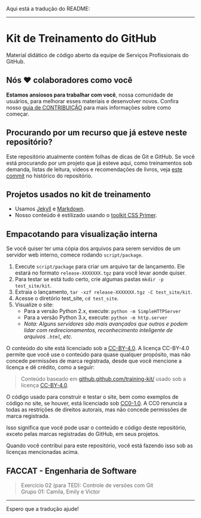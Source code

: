 Aqui está a tradução do README:

---

# Kit de Treinamento do GitHub

Material didático de código aberto da equipe de Serviços Profissionais do GitHub.

## Nós ❤️ colaboradores como você

**Estamos ansiosos para trabalhar com você**, nossa comunidade de usuários, para melhorar esses materiais e desenvolver novos. Confira nosso [guia de CONTRIBUIÇÃO](CONTRIBUTING.md) para mais informações sobre como começar.

## Procurando por um recurso que já esteve neste repositório?

Este repositório atualmente contém folhas de dicas de Git e GitHub. Se você está procurando por um projeto que já esteve aqui, como treinamentos sob demanda, listas de leitura, vídeos e recomendações de livros, veja [este commit](https://github.com/github/training-kit/tree/4fbf180e980ef973ba4cc4b8ef3d5f278ddc8c08) no histórico do repositório.

## Projetos usados no kit de treinamento

- Usamos [Jekyll](https://jekyllrb.com/) e [Markdown](https://guides.github.com/features/mastering-markdown/).
- Nosso conteúdo é estilizado usando o [toolkit CSS Primer](https://github.com/primer/primer-css).

## Empacotando para visualização interna

Se você quiser ter uma cópia dos arquivos para serem servidos de um servidor web interno, comece rodando `script/package`.

1. Execute `script/package` para criar um arquivo tar de lançamento. Ele estará no formato `release-XXXXXXX.tgz` para você levar aonde quiser.
2. Para testar se está tudo certo, crie algumas pastas `mkdir -p test_site/kit`.
3. Extraia o lançamento, `tar -xzf release-XXXXXXX.tgz -C test_site/kit`.
4. Acesse o diretório test_site, `cd test_site`.
5. Visualize o site:
    - Para a versão Python 2.x, execute: `python -m SimpleHTTPServer`
    - Para a versão Python 3.x, execute: `python -m http.server`
    - _Nota: Alguns servidores são mais avançados que outros e podem lidar com redirecionamentos, reconhecimento inteligente de arquivos `.html`, etc._

O conteúdo do site está licenciado sob a [CC-BY-4.0](https://creativecommons.org/licenses/by/4.0/). A licença CC-BY-4.0 permite que você use o conteúdo para quase qualquer propósito, mas não concede permissões de marca registrada, desde que você mencione a licença e dê crédito, como a seguir:

> Conteúdo baseado em [github.github.com/training-kit/](https://github.github.com/training-kit) usado sob a licença [CC-BY-4.0](https://creativecommons.org/licenses/by/4.0/).

O código usado para construir e testar o site, bem como exemplos de código no site, se houver, está licenciado sob [CC0-1.0](https://creativecommons.org/publicdomain/zero/1.0/legalcode). A CC0 renuncia a todas as restrições de direitos autorais, mas não concede permissões de marca registrada.

Isso significa que você pode usar o conteúdo e código deste repositório, exceto pelas marcas registradas do GitHub, em seus projetos.

Quando você contribui para este repositório, você está fazendo isso sob as licenças mencionadas acima.

## FACCAT - Engenharia de Software
> Exercício 02 (para TED): Controle de versões com Git  
Grupo 01: Camila, Emily e Victor

---

Espero que a tradução ajude!
